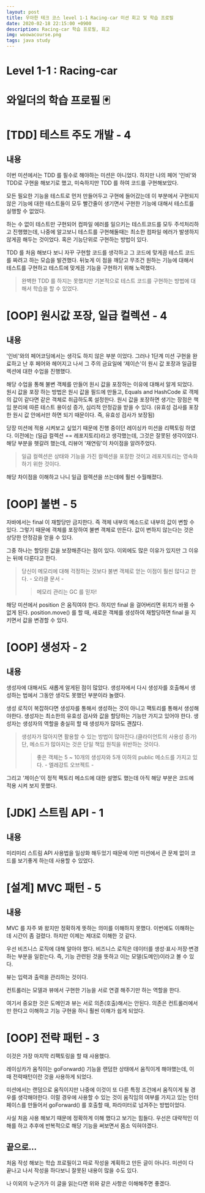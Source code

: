 ```yaml
---
layout: post
title: 우아한 테크 코스 level 1-1 Racing-car 미션 회고 및 학습 프로필
date: 2020-02-18 22:15:00 +0900
description: Racing-car 학습 프로필, 회고
img: woowacourse.png
tags: java study
---
```


# Level 1-1 : Racing-car

# 와일더의 학습 프로필 🃏

# [TDD] 테스트 주도 개발 - 4
## 내용
이번 미션에서는 TDD 를 필수로 해야하는 미션은 아니었다.
하지만 나의 페어 '인비'와 TDD로 구현을 해보기로 했고, 미숙하지만 TDD 를 하여 코드를 구현해보았다.

모든 필요한 기능을 테스트로 먼저 만들어두고 구현에 들어갔는데
이 부분에서 구현되지 않은 기능에 대한 테스트들이 모두 빨간줄이 생기면서
구현한 기능에 대해서 테스트를 실행할 수 없었다.

하는 수 없이 테스트만 구현되어 컴파일 에러를 일으키는 테스트코드를 모두 주석처리하고 진행했는데,
나중에 알고보니 테스트를 구현해둘때는 최소한 컴파일 에러가 발생하지 않게끔 해두는 것이었다.
혹은 기능단위로 구현하는 방법이 있다.

TDD 를 처음 해보다 보니 자꾸 구현할 코드를 생각하고 그 코드에 맞게끔 테스트 코드를 짜려고 하는 모습을 발견했다.
뒤늦게 이 점을 깨닫고 무조건 원하는 기능에 대해서 테스트를 구현하고 테스트에 맞게끔 기능을 구현하기 위해 노력했다.

> 완벽한 TDD 를 하지는 못했지만 기본적으로 테스트 코드를 구현하는 방법에 대해서 학습을 할 수 있었다.

# [OOP] 원시값 포장, 일급 컬렉션 - 4
## 내용
'인비'와의 페어코딩에서는 생각도 하지 않은 부분 이었다.
그러나 1단계 미션 구현을 완료하고 난 후 페어와 헤어지고 나서
그 주의 금요일에 '제이슨'이 원시 값 포장과 일급컬렉션에 대한 수업을 진행했다.

해당 수업을 통해 불변 객체를 만들어 원시 값을 포장하는 이유에 대해서 알게 되었다.
원시 값을 포장 하는 방법은 원시 값을 필드에 만들고, Equals and HashCode 로 객체의 값이 같다면 같은 객체로 취급하도록 설정한다.
원시 값을 포장하면 생기는 장점은 책임 분리에 따른 테스트 용이성 증가, 심리적 안정감을 받을 수 있다.
(유효성 검사를 포장한 원시 값 안에서만 하면 되기 때문이다. 즉, 유효성 검사가 보장됨)

당장 미션에 적용 시켜보고 싶었기 때문에 진행 중이던 레이싱카 미션을 리팩토링 하였다.
이전에는 (일급 컬렉션 == 레포지토리)라고 생각했는데, 그것은 잘못된 생각이었다.
해당 부분을 헷갈려 했는데, 리뷰어 '재연링'이 차이점을 알려주었다.

> 일급 컬렉션은 상태와 기능을 가진 컬렉션을 포장한 것이고 레포지토리는 영속화하기 위한 것이다.

해당 차이점을 이해하고 나니 일급 컬렉션을 쓰는데에 훨씬 수월해졌다.

# [OOP] 불변 - 5
자바에서는 final 이 재할당만 금지한다. 즉 객체 내부의 메소드로 내부의 값이 변할 수 있다.
그렇기 때문에 객체를 포장하여 불변 객체로 만든다. 값이 변하지 않는다는 것은 상당한 안정감을 얻을 수 있다.

그중 하나는 할당된 값을 보장해준다는 점이 있다.
이외에도 많은 이유가 있지만 그 이유는 뒤에 다룬다고 한다.
> 당신이 메모리에 대해 걱정하는 것보다 불변 객체로 얻는 이점이 훨씬 많다고 한다. - 오라클 문서 -
>> 메모리 관리는 GC 를 믿자!

해당 미션에서 position 은 움직여야 한다. 하지만 final 을 걸어버리면 위치가 바뀔 수 없게 된다.
position.move() 를 할 때, 새로운 객체를 생성하여 재할당하면 final 을 지키면서 값을 변경할 수 있다.

# [OOP] 생성자 - 2
## 내용
생성자에 대해서도 새롭게 알게된 점이 많았다.
생성자에서 다시 생성자를 호출해서 생성하는 법에서 그동안 생각도 못했던 부분이라 놀랬다.

생성 로직이 복잡하다면 생성자를 통해서 생성하는 것이 아니고 팩토리를 통해서 생성해야한다.
생성자는 최소한의 유효성 검사와 값을 할당하는 기능만 가지고 있어야 한다.
생성자는 생성자의 역할을 충실히 할 때 생성자가 많아도 괜찮다.

> 생성자가 많아지면 활용할 수 있는 방법이 많아진다.(클라이언트의 사용성 증가) 단, 메소드가 많아지는 것은 단일 책임 원칙을 위반하는 것이다.
>>좋은 객체는 5 ~ 10개의 생성자와 5개 이하의 public 메소드를 가지고 있다. - 엘레강트 오브젝트 -

그리고 '제이슨'이 정적 팩토리 메소드에 대한 설명도 했는데 아직 해당 부분은 코드에 적용 시켜 보지 못했다.

# [JDK] 스트림 API - 1
## 내용
미리미리 스트림 API 사용법을 일상화 해두었기 때문에 이번 미션에서 큰 문제 없이 코드를 보기좋게 하는데 사용할 수 있었다.

# [설계] MVC 패턴 - 5
## 내용
MVC 를 자주 봐 왔지만 정확하게 뜻하는 의미를 이해하지 못했다.
이번에도 이해하는데 시간이 좀 걸렸다. 하지만 이제는 제대로 이해한 것 같다.

우선 비즈니스 로직에 대해 알아야 했다.
비즈니스 로직은 데이터를 생성·표시·저장·변경하는 부분을 일컫는다.
즉, 기능 관련된 것을 뜻하고 이는 모델(도메인)이라고 볼 수 있다.

뷰는 입력과 출력을 관리하는 것이다.

컨트롤러는 모델과 뷰에서 구현한 기능을 서로 연결 해주기만 하는 역할을 한다.

여기서 중요한 것은 도메인과 뷰는 서로 의존(호출)해서는 안된다.
의존은 컨트롤러에서만 한다고 이해하고 기능 구현을 하니 훨씬 이해가 쉽게 되었다.

# [OOP] 전략 패턴 - 3
이것은 가장 마지막 리팩토링을 할 때 사용했다.

레이싱카가 움직이는 goForward() 기능을 랜덤한 상태에서 움직이게 해야했는데,
이 때 전략패턴이란 것을 사용하게 되었다.

미션에서는 랜덤으로 움직이지만 나중에 이것이 또 다른 특정 조건에서 움직이게 될 경우를 생각해야한다.
이럴 경우에 사용할 수 있는 것이 움직임의 여부를 가지고 있는 인터페이스를 만들어서 goForward() 를 호출할 때, 파라미터로 넘겨주는 방법이었다.

사실 처음 사용 해보기 때문에 정확하게 이해 했다고 보기는 힘들다.
우선은 대략적인 이해를 하고 추후에 반복적으로 해당 기능을 써보면서 몸소 익혀야겠다.

## 끝으로...

처음 작성 해보는 학습 프로필이고 따로 작성을 계획하고 만든 글이 아니다.
미션이 다 끝나고 나서 작성을 하다보니 잘못된 내용이 많을 수도 있다.

나 이외의 누군가가 이 글을 읽는다면 위와 같은 사항은 이해해주면 좋겠다.
